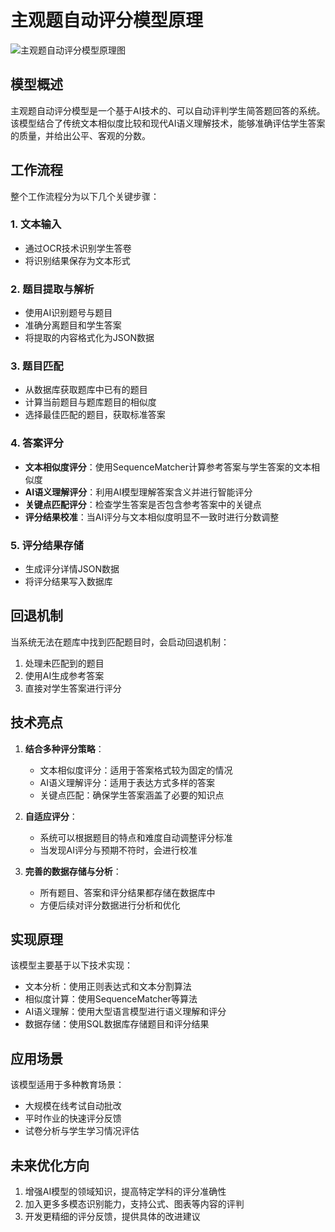 # 主观题自动评分模型原理

![主观题自动评分模型原理图](subjective_question_scoring_diagram.png)

## 模型概述

主观题自动评分模型是一个基于AI技术的、可以自动评判学生简答题回答的系统。该模型结合了传统文本相似度比较和现代AI语义理解技术，能够准确评估学生答案的质量，并给出公平、客观的分数。

## 工作流程

整个工作流程分为以下几个关键步骤：

### 1. 文本输入
- 通过OCR技术识别学生答卷
- 将识别结果保存为文本形式

### 2. 题目提取与解析
- 使用AI识别题号与题目
- 准确分离题目和学生答案
- 将提取的内容格式化为JSON数据

### 3. 题目匹配
- 从数据库获取题库中已有的题目
- 计算当前题目与题库题目的相似度
- 选择最佳匹配的题目，获取标准答案

### 4. 答案评分
- **文本相似度评分**：使用SequenceMatcher计算参考答案与学生答案的文本相似度
- **AI语义理解评分**：利用AI模型理解答案含义并进行智能评分
- **关键点匹配评分**：检查学生答案是否包含参考答案中的关键点
- **评分结果校准**：当AI评分与文本相似度明显不一致时进行分数调整

### 5. 评分结果存储
- 生成评分详情JSON数据
- 将评分结果写入数据库

## 回退机制

当系统无法在题库中找到匹配题目时，会启动回退机制：
1. 处理未匹配到的题目
2. 使用AI生成参考答案
3. 直接对学生答案进行评分

## 技术亮点

1. **结合多种评分策略**：
   - 文本相似度评分：适用于答案格式较为固定的情况
   - AI语义理解评分：适用于表达方式多样的答案
   - 关键点匹配：确保学生答案涵盖了必要的知识点

2. **自适应评分**：
   - 系统可以根据题目的特点和难度自动调整评分标准
   - 当发现AI评分与预期不符时，会进行校准

3. **完善的数据存储与分析**：
   - 所有题目、答案和评分结果都存储在数据库中
   - 方便后续对评分数据进行分析和优化

## 实现原理

该模型主要基于以下技术实现：
- 文本分析：使用正则表达式和文本分割算法
- 相似度计算：使用SequenceMatcher等算法
- AI语义理解：使用大型语言模型进行语义理解和评分
- 数据存储：使用SQL数据库存储题目和评分结果

## 应用场景

该模型适用于多种教育场景：
- 大规模在线考试自动批改
- 平时作业的快速评分反馈
- 试卷分析与学生学习情况评估

## 未来优化方向

1. 增强AI模型的领域知识，提高特定学科的评分准确性
2. 加入更多多模态识别能力，支持公式、图表等内容的评判
3. 开发更精细的评分反馈，提供具体的改进建议 